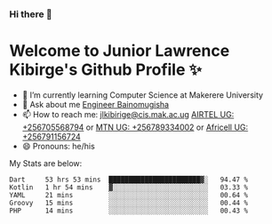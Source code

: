 ### Hi there 👋 
# Welcome to Junior Lawrence Kibirge's Github Profile ✨
 
<!--
**juniorkibirige/juniorkibirige** is a ✨ _special_ ✨ repository because its `README.md` (this file) appears on your GitHub profile.

Here are some ideas to get you started:

- 🔭 I’m currently working on ...
- 🌱 I’m currently learning ...
- 👯 I’m looking to collaborate on ...
- 🤔 I’m looking for help with ...
- 💬 Ask me about ...
- 📫 How to reach me: ...
- 😄 Pronouns: ...
- ⚡ Fun fact: ...
-->
- 🌱 I’m currently learning Computer Science at Makerere University
- 💬 Ask about me [Engineer Bainomugisha](mailto:baino@mak.ac.ug)
- 📫 How to reach me: [jlkibirige@cis.mak.ac.ug](mailto:jlkibirige@cis.mak.ac.ug) [AIRTEL UG: +256705568794](tel:+256705568794) or [MTN UG: +256789334002](tel:+256789334002) or [Africell UG: +256791156724](tel:+256791156724)
- 😄 Pronouns: he/his

My Stats are below:

<!--START_SECTION:waka-->
```text
Dart     53 hrs 53 mins  ███████████████████████▓░   94.47 % 
Kotlin   1 hr 54 mins    ▓░░░░░░░░░░░░░░░░░░░░░░░░   03.33 % 
YAML     21 mins         ░░░░░░░░░░░░░░░░░░░░░░░░░   00.64 % 
Groovy   15 mins         ░░░░░░░░░░░░░░░░░░░░░░░░░   00.44 % 
PHP      14 mins         ░░░░░░░░░░░░░░░░░░░░░░░░░   00.43 % 
```
<!--END_SECTION:waka-->
